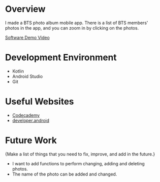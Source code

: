 # Overview

I made a BTS photo album mobile app. There is a list of BTS members' photos in the app, and you can zoom in by clicking on the photos.



[Software Demo Video](https://youtu.be/jkXC9nNklcM)

# Development Environment

* Kotlin
* Android Studio
* Git

# Useful Websites

* [Codecademy](https://www.codecademy.com/learn/learn-kotlin)
* [developer.android](https://developer.android.com/guide)

# Future Work

{Make a list of things that you need to fix, improve, and add in the future.}
* I want to add functions to perform changing, adding and deleting photos.
* The name of the photo can be added and changed.